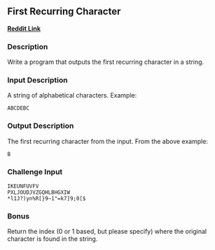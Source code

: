 ## First Recurring Character

[**Reddit Link**](https://www.reddit.com/r/dailyprogrammer/comments/7cnqtw/20171113_challenge_340_easy_first_recurring/)

### Description

Write a program that outputs the first recurring character in a string.


### Input Description

A string of alphabetical characters. Example:

```
ABCDEBC
```

### Output Description

The first recurring character from the input. From the above example:

```
B
```


### Challenge Input

```
IKEUNFUVFV
PXLJOUDJVZGQHLBHGXIW
*l1J?)yn%R[}9~1"=k7]9;0[$
```


### Bonus

Return the index (0 or 1 based, but please specify) where the original character is found in the string.
